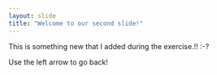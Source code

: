 ```yaml
---
layout: slide
title: "Welcome to our second slide!"
---
```

This is something new that I added during the exercise.!! :-? 

Use the left arrow to go back!
